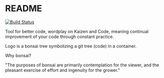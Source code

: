 # README

[![Build Status](https://semaphoreci.com/api/v1/zeljkokalezic/codezen/branches/master/badge.svg)](https://semaphoreci.com/zeljkokalezic/codezen)

Tool for better code, wordplay on Kaizen and Code, meaning continual improvement of your code through constant practice. 

Logo is a bonsai tree symbolizing a git tree (code) in a container.

Why bonsai? 

"The purposes of bonsai are primarily contemplation for the viewer, and the pleasant exercise of effort and ingenuity for the grower."
